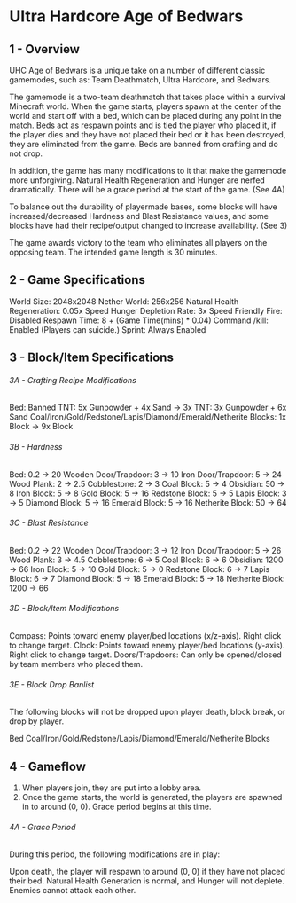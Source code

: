 # Ultra Hardcore Age of Bedwars

## 1 - Overview

UHC Age of Bedwars is a unique take on a number of different classic gamemodes, such as: Team Deathmatch, Ultra Hardcore, and Bedwars.

The gamemode is a two-team deathmatch that takes place within a survival Minecraft world. When the game starts, players spawn at the center of the world and start off with a bed, which can be placed during any point in the match. Beds act as respawn points and is tied the player who placed it, if the player dies and they have not placed their bed or it has been destroyed, they are eliminated from the game. Beds are banned from crafting and do not drop.

In addition, the game has many modifications to it that make the gamemode more unforgiving. Natural Health Regeneration and Hunger are nerfed dramatically. There will be a grace period at the start of the game. (See 4A)

To balance out the durability of playermade bases, some blocks will have increased/decreased Hardness and Blast Resistance values, and some blocks have had their recipe/output changed to increase availability. (See 3)

The game awards victory to the team who eliminates all players on the opposing team. The intended game length is 30 minutes.

## 2 - Game Specifications

World Size: 2048x2048
Nether World: 256x256
Natural Health Regeneration: 0.05x Speed
Hunger Depletion Rate: 3x Speed
Friendly Fire: Disabled
Respawn Time: 8 + (Game Time(mins) * 0.04)
Command /kill: Enabled (Players can suicide.)
Sprint: Always Enabled

## 3 - Block/Item Specifications

###### 3A - Crafting Recipe Modifications

Bed: Banned
TNT: 5x Gunpowder + 4x Sand -> 3x TNT: 3x Gunpowder + 6x Sand
Coal/Iron/Gold/Redstone/Lapis/Diamond/Emerald/Netherite Blocks: 1x Block -> 9x Block

###### 3B - Hardness

Bed: 0.2 -> 20
Wooden Door/Trapdoor: 3 -> 10
Iron Door/Trapdoor: 5 -> 24
Wood Plank: 2 -> 2.5
Cobblestone: 2 -> 3
Coal Block: 5 -> 4
Obsidian: 50 -> 8
Iron Block: 5 -> 8
Gold Block: 5 -> 16
Redstone Block: 5 -> 5
Lapis Block: 3 -> 5
Diamond Block: 5 -> 16
Emerald Block: 5 -> 16
Netherite Block: 50 -> 64

###### 3C - Blast Resistance

Bed: 0.2 -> 22
Wooden Door/Trapdoor: 3 -> 12
Iron Door/Trapdoor: 5 -> 26
Wood Plank: 3 -> 4.5
Cobblestone: 6 -> 5
Coal Block: 6 -> 6
Obsidian: 1200 -> 66
Iron Block: 5 -> 10
Gold Block: 5 -> 0
Redstone Block: 6 -> 7
Lapis Block: 6 -> 7
Diamond Block: 5 -> 18
Emerald Block: 5 -> 18
Netherite Block: 1200 -> 66

###### 3D - Block/Item Modifications

Compass: Points toward enemy player/bed locations (x/z-axis). Right click to change target.
Clock: Points toward enemy player/bed locations (y-axis). Right click to change target.
Doors/Trapdoors: Can only be opened/closed by team members who placed them.

###### 3E - Block Drop Banlist

The following blocks will not be dropped upon player death, block break, or drop by player.

Bed
Coal/Iron/Gold/Redstone/Lapis/Diamond/Emerald/Netherite Blocks

## 4 - Gameflow

1. When players join, they are put into a lobby area.
2. Once the game starts, the world is generated, the players are spawned in to around (0, 0). Grace period begins at this time.

###### 4A - Grace Period

During this period, the following modifications are in play:

Upon death, the player will respawn to around (0, 0) if they have not placed their bed.
Natural Health Generation is normal, and Hunger will not deplete.
Enemies cannot attack each other.
